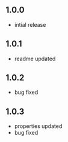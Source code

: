 ## 1.0.0

* intial release


## 1.0.1

* readme updated

## 1.0.2

* bug fixed

## 1.0.3

* properties updated
* bug fixed
